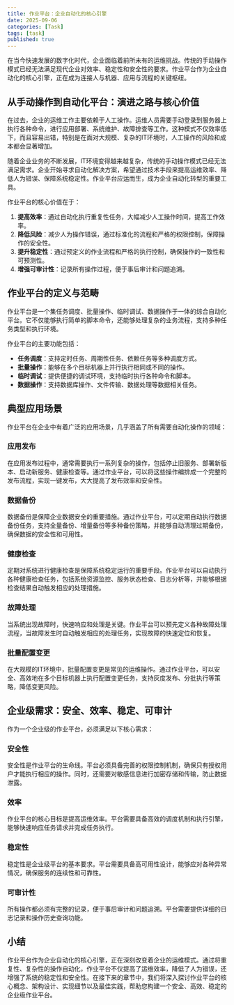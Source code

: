 ```yaml
---
title: 作业平台：企业自动化的核心引擎
date: 2025-09-06
categories: [Task]
tags: [task]
published: true
---
```


在当今快速发展的数字化时代，企业面临着前所未有的运维挑战。传统的手动操作模式已经无法满足现代企业对效率、稳定性和安全性的要求。作业平台作为企业自动化的核心引擎，正在成为连接人与机器、应用与流程的关键枢纽。

## 从手动操作到自动化平台：演进之路与核心价值

在过去，企业的运维工作主要依赖于人工操作。运维人员需要手动登录到服务器上执行各种命令，进行应用部署、系统维护、故障排查等工作。这种模式不仅效率低下，而且容易出错，特别是在面对大规模、复杂的IT环境时，人工操作的风险和成本都会显著增加。

随着企业业务的不断发展，IT环境变得越来越复杂，传统的手动操作模式已经无法满足需求。企业开始寻求自动化解决方案，希望通过技术手段来提高运维效率、降低人为错误、保障系统稳定性。作业平台应运而生，成为企业自动化转型的重要工具。

作业平台的核心价值在于：

1. **提高效率**：通过自动化执行重复性任务，大幅减少人工操作时间，提高工作效率。
2. **降低风险**：减少人为操作错误，通过标准化的流程和严格的权限控制，保障操作的安全性。
3. **提升稳定性**：通过预定义的作业流程和严格的执行控制，确保操作的一致性和可预测性。
4. **增强可审计性**：记录所有操作过程，便于事后审计和问题追溯。

## 作业平台的定义与范畴

作业平台是一个集任务调度、批量操作、临时调试、数据操作于一体的综合自动化平台。它不仅能够执行简单的脚本命令，还能够处理复杂的业务流程，支持多种任务类型和执行环境。

作业平台的主要功能包括：

- **任务调度**：支持定时任务、周期性任务、依赖任务等多种调度方式。
- **批量操作**：能够在多个目标机器上并行执行相同或不同的操作。
- **临时调试**：提供便捷的调试环境，支持临时执行各种命令和脚本。
- **数据操作**：支持数据库操作、文件传输、数据处理等数据相关任务。

## 典型应用场景

作业平台在企业中有着广泛的应用场景，几乎涵盖了所有需要自动化操作的领域：

### 应用发布

在应用发布过程中，通常需要执行一系列复杂的操作，包括停止旧服务、部署新版本、启动新服务、健康检查等。通过作业平台，可以将这些操作编排成一个完整的发布流程，实现一键发布，大大提高了发布效率和安全性。

### 数据备份

数据备份是保障企业数据安全的重要措施。通过作业平台，可以定期自动执行数据备份任务，支持全量备份、增量备份等多种备份策略，并能够自动清理过期备份，确保数据的安全性和可用性。

### 健康检查

定期对系统进行健康检查是保障系统稳定运行的重要手段。作业平台可以自动执行各种健康检查任务，包括系统资源监控、服务状态检查、日志分析等，并能够根据检查结果自动触发相应的处理措施。

### 故障处理

当系统出现故障时，快速响应和处理是关键。作业平台可以预先定义各种故障处理流程，当故障发生时自动触发相应的处理任务，实现故障的快速定位和恢复。

### 批量配置变更

在大规模的IT环境中，批量配置变更是常见的运维操作。通过作业平台，可以安全、高效地在多个目标机器上执行配置变更任务，支持灰度发布、分批执行等策略，降低变更风险。

## 企业级需求：安全、效率、稳定、可审计

作为一个企业级的作业平台，必须满足以下核心需求：

### 安全性

安全性是作业平台的生命线。平台必须具备完善的权限控制机制，确保只有授权用户才能执行相应的操作。同时，还需要对敏感信息进行加密存储和传输，防止数据泄露。

### 效率

作业平台的核心目标是提高运维效率。平台需要具备高效的调度机制和执行引擎，能够快速响应任务请求并完成任务执行。

### 稳定性

稳定性是企业级平台的基本要求。平台需要具备高可用性设计，能够应对各种异常情况，确保服务的连续性和可靠性。

### 可审计性

所有操作都必须有完整的记录，便于事后审计和问题追溯。平台需要提供详细的日志记录和操作历史查询功能。

## 小结

作业平台作为企业自动化的核心引擎，正在深刻改变着企业的运维模式。通过将重复性、复杂性的操作自动化，作业平台不仅提高了运维效率，降低了人为错误，还增强了系统的稳定性和安全性。在接下来的章节中，我们将深入探讨作业平台的核心概念、架构设计、实现细节以及最佳实践，帮助您构建一个安全、高效、稳定的企业级作业平台。